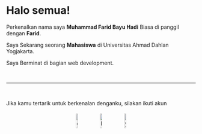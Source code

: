 
<h1>Halo semua!</h1>

<p>Perkenalkan nama saya <b>Muhammad Farid Bayu Hadi</b> Biasa di panggil dengan <b>Farid</b>.</p>
<p>Saya Sekarang seorang <b>Mahasiswa</b> di Universitas Ahmad Dahlan Yogjakarta.</p>
<p>Saya Berminat di bagian web development.</p>
<br>
<hr>
<br>
<p>Jika kamu tertarik untuk berkenalan denganku, silakan ikuti akun</p>
<p align="center">
	<a href="https://github.com/FaridBayu"><img alt="github" width="10%" style="padding:5px" src="https://img.icons8.com/clouds/100/000000/github.png"/></a>
	<a href="https://www.linkedin.com/in/muhammad-farid-bayu-hadi-28620837b"><img alt="linkedin" width="10%" style="padding:5px" src="https://img.icons8.com/clouds/100/000000/linkedin.png"/></a>
	<a href="https://youtube.com/@miwtubech?si=A65mYMRuABuG6cAg"><img alt="youtube" width="10%" style="padding:5px" src="https://img.icons8.com/clouds/100/000000/youtube.png"/></a>
</p>


